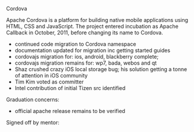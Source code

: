 Cordova

Apache Cordova is a platform for building native mobile applications using HTML, CSS and JavaScript. The project entered incubation as Apache Callback in October, 2011, before changing its name to Cordova.

  - continued code migration to Cordova namespace
  - documentation updated for migration inc getting started guides
  - cordovajs migration for: ios, android, blackberry complete; 
  - cordovajs migration remains for: wp7, bada, webos and qt
  - Shaz crushed crazy iOS local storage bug; his solution getting a tonne of attention in iOS community
  - Tim Kim voted as committer
  - Intel contribution of initial Tizen src identified

Graduation concerns:

 - official apache release remains to be verified

Signed off by mentor: 
